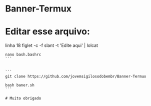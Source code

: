 # Banner-Termux



# Editar esse arquivo: 
linha 18 figlet -c -f slant -t 'Edite aqui' | lolcat


````
nano bash.bashrc
```


```
git clone https://github.com/jovemsigilosodobembr/Banner-Termux

bash baner.sh
```

# Muito obrigado

